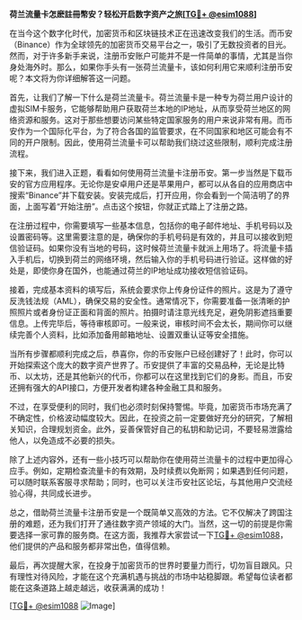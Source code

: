 **荷兰流量卡怎麽註冊幣安？轻松开启数字资产之旅[[TG💪+ @esim1088](https://t.me/s/esim1088)]**

在当今这个数字化时代，加密货币和区块链技术正在迅速改变我们的生活。而币安（Binance）作为全球领先的加密货币交易平台之一，吸引了无数投资者的目光。然而，对于许多新手来说，注册币安账户可能并不是一件简单的事情，尤其是当你身处海外时。那么，如果你手头有一张荷兰流量卡，该如何利用它来顺利注册币安呢？本文将为你详细解答这一问题。

首先，让我们了解一下什么是荷兰流量卡。荷兰流量卡是一种专为荷兰用户设计的虚拟SIM卡服务，它能够帮助用户获取荷兰本地的IP地址，从而享受荷兰地区的网络资源和服务。这对于那些想要访问某些特定国家服务的用户来说非常有用。而币安作为一个国际化平台，为了符合各国的监管要求，在不同国家和地区可能会有不同的开户限制。因此，使用荷兰流量卡可以帮助我们绕过这些限制，顺利完成注册流程。

接下来，我们进入正题，看看如何使用荷兰流量卡注册币安。第一步当然是下载币安的官方应用程序。无论你是安卓用户还是苹果用户，都可以从各自的应用商店中搜索“Binance”并下载安装。安装完成后，打开应用，你会看到一个简洁明了的界面，上面写着“开始注册”。点击这个按钮，你就正式踏上了注册之路。

在注册过程中，你需要填写一些基本信息，包括你的电子邮件地址、手机号码以及设置密码等。这里需要注意的是，确保你的手机号码是有效的，并且可以接收到短信验证码。如果你没有当地的号码，这时候荷兰流量卡就派上用场了。将流量卡插入手机后，切换到荷兰的网络环境，然后输入你的手机号码进行验证。这样做的好处是，即使你身在国外，也能通过荷兰的IP地址成功接收短信验证码。

接着，完成基本资料的填写后，系统会要求你上传身份证件的照片。这是为了遵守反洗钱法规（AML），确保交易的安全性。通常情况下，你需要准备一张清晰的护照照片或者身份证正面和背面的照片。拍摄时请注意光线充足，避免阴影遮挡重要信息。上传完毕后，等待审核即可。一般来说，审核时间不会太长，期间你可以继续完善个人资料，比如添加备用邮箱地址、设置双重认证等安全措施。

当所有步骤都顺利完成之后，恭喜你，你的币安账户已经创建好了！此时，你可以开始探索这个庞大的数字资产世界了。币安提供了丰富的交易品种，无论是比特币、以太坊，还是其他新兴的代币，你都可以在这里找到它们的身影。而且，币安还拥有强大的API接口，方便开发者构建各种金融工具和服务。

不过，在享受便利的同时，我们也必须时刻保持警惕。毕竟，加密货币市场充满了不确定性，价格波动幅度较大。因此，在投资之前一定要做好充分的研究，了解相关知识，合理规划资金。此外，妥善保管好自己的私钥和助记词，不要轻易泄露给他人，以免造成不必要的损失。

除了上述内容外，还有一些小技巧可以帮助你在使用荷兰流量卡的过程中更加得心应手。例如，定期检查流量卡的有效期，及时续费以免断网；如果遇到任何问题，可以随时联系客服寻求帮助；同时，也可以关注币安社区论坛，与其他用户交流经验心得，共同成长进步。

总之，借助荷兰流量卡注册币安是一个既简单又高效的方法。它不仅解决了跨国注册的难题，还为我们打开了通往数字资产领域的大门。当然，这一切的前提是你需要选择一家可靠的服务商。在这方面，我推荐大家尝试一下[TG💪+ @esim1088](https://t.me/s/esim1088)，他们提供的产品和服务都非常出色，值得信赖。

最后，再次提醒大家，在投身于加密货币的世界时要量力而行，切勿盲目跟风。只有理性对待风险，才能在这个充满机遇与挑战的市场中站稳脚跟。希望每位读者都能在这条道路上越走越远，收获满满的成功！

[[TG💪+ @esim1088](https://t.me/s/esim1088) ![Image](https://i.postimg.cc/4NQfJmqS/Snipaste-2025-05-13-00-14-12.png)]